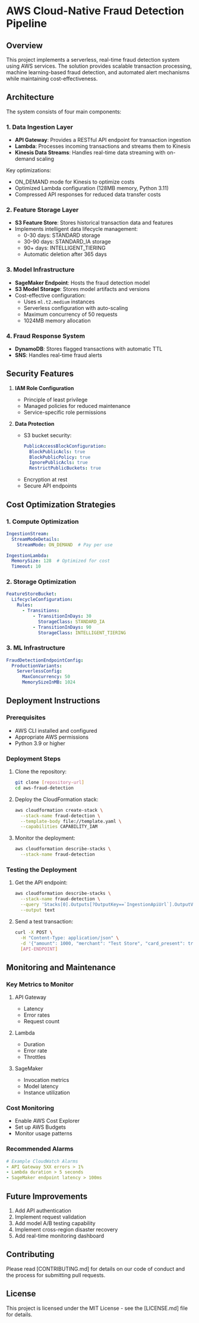 # AWS Cloud-Native Fraud Detection Pipeline

## Overview
This project implements a serverless, real-time fraud detection system using AWS services. The solution provides scalable transaction processing, machine learning-based fraud detection, and automated alert mechanisms while maintaining cost-effectiveness.


## Architecture
The system consists of four main components:

### 1. Data Ingestion Layer
- **API Gateway**: Provides a RESTful API endpoint for transaction ingestion
- **Lambda**: Processes incoming transactions and streams them to Kinesis
- **Kinesis Data Streams**: Handles real-time data streaming with on-demand scaling

Key optimizations:
- ON_DEMAND mode for Kinesis to optimize costs
- Optimized Lambda configuration (128MB memory, Python 3.11)
- Compressed API responses for reduced data transfer costs

### 2. Feature Storage Layer
- **S3 Feature Store**: Stores historical transaction data and features
- Implements intelligent data lifecycle management:
  - 0-30 days: STANDARD storage
  - 30-90 days: STANDARD_IA storage
  - 90+ days: INTELLIGENT_TIERING
  - Automatic deletion after 365 days

### 3. Model Infrastructure
- **SageMaker Endpoint**: Hosts the fraud detection model
- **S3 Model Storage**: Stores model artifacts and versions
- Cost-effective configuration:
  - Uses `ml.t2.medium` instances
  - Serverless configuration with auto-scaling
  - Maximum concurrency of 50 requests
  - 1024MB memory allocation

### 4. Fraud Response System
- **DynamoDB**: Stores flagged transactions with automatic TTL
- **SNS**: Handles real-time fraud alerts

## Security Features
1. **IAM Role Configuration**
   - Principle of least privilege
   - Managed policies for reduced maintenance
   - Service-specific role permissions

2. **Data Protection**
   - S3 bucket security:
     ```yaml
     PublicAccessBlockConfiguration:
       BlockPublicAcls: true
       BlockPublicPolicy: true
       IgnorePublicAcls: true
       RestrictPublicBuckets: true
     ```
   - Encryption at rest
   - Secure API endpoints

## Cost Optimization Strategies

### 1. Compute Optimization
```yaml
IngestionStream:
  StreamModeDetails:
    StreamMode: ON_DEMAND  # Pay per use

IngestionLambda:
  MemorySize: 128  # Optimized for cost
  Timeout: 10
```

### 2. Storage Optimization
```yaml
FeatureStoreBucket:
  LifecycleConfiguration:
    Rules:
      - Transitions:
          - TransitionInDays: 30
            StorageClass: STANDARD_IA
          - TransitionInDays: 90
            StorageClass: INTELLIGENT_TIERING
```

### 3. ML Infrastructure
```yaml
FraudDetectionEndpointConfig:
  ProductionVariants:
    ServerlessConfig:
      MaxConcurrency: 50
      MemorySizeInMB: 1024
```

## Deployment Instructions

### Prerequisites
- AWS CLI installed and configured
- Appropriate AWS permissions
- Python 3.9 or higher

### Deployment Steps
1. Clone the repository:
   ```bash
   git clone [repository-url]
   cd aws-fraud-detection
   ```

2. Deploy the CloudFormation stack:
   ```bash
   aws cloudformation create-stack \
     --stack-name fraud-detection \
     --template-body file://template.yaml \
     --capabilities CAPABILITY_IAM
   ```

3. Monitor the deployment:
   ```bash
   aws cloudformation describe-stacks \
     --stack-name fraud-detection
   ```

### Testing the Deployment

1. Get the API endpoint:
   ```bash
   aws cloudformation describe-stacks \
     --stack-name fraud-detection \
     --query 'Stacks[0].Outputs[?OutputKey==`IngestionApiUrl`].OutputValue' \
     --output text
   ```

2. Send a test transaction:
   ```bash
   curl -X POST \
     -H "Content-Type: application/json" \
     -d '{"amount": 1000, "merchant": "Test Store", "card_present": true}' \
     [API-ENDPOINT]
   ```

## Monitoring and Maintenance

### Key Metrics to Monitor
1. API Gateway
   - Latency
   - Error rates
   - Request count

2. Lambda
   - Duration
   - Error rate
   - Throttles

3. SageMaker
   - Invocation metrics
   - Model latency
   - Instance utilization

### Cost Monitoring
- Enable AWS Cost Explorer
- Set up AWS Budgets
- Monitor usage patterns

### Recommended Alarms
```yaml
# Example CloudWatch Alarms
- API Gateway 5XX errors > 1%
- Lambda duration > 5 seconds
- SageMaker endpoint latency > 100ms
```

## Future Improvements
1. Add API authentication
2. Implement request validation
3. Add model A/B testing capability
4. Implement cross-region disaster recovery
5. Add real-time monitoring dashboard

## Contributing
Please read [CONTRIBUTING.md] for details on our code of conduct and the process for submitting pull requests.

## License
This project is licensed under the MIT License - see the [LICENSE.md] file for details.

